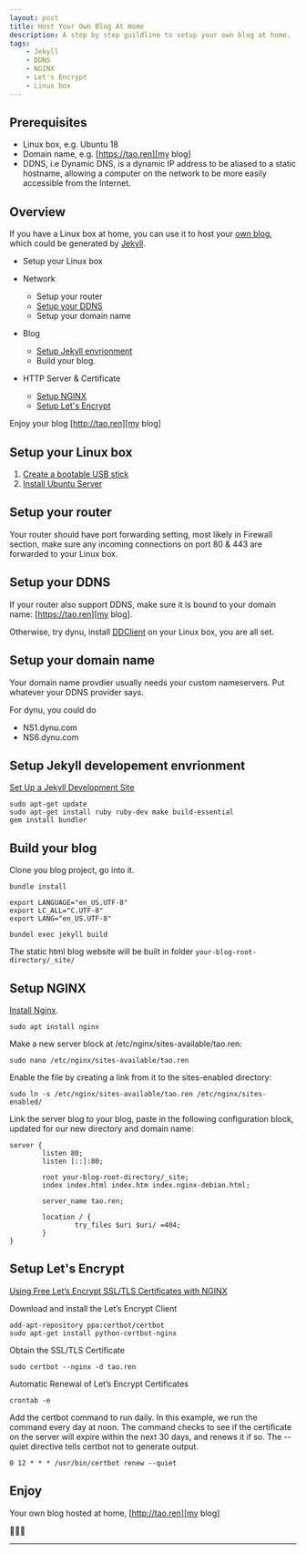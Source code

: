 ```yaml
---
layout: post
title: Host Your Own Blog At Home
description: A step by step guildline to setup your own blog at home.
tags: 
    - Jekyll
    - DDNS
    - NGINX
    - Let's Encrypt
    - Linux box
---
```


## Prerequisites

* Linux box, e.g. Ubuntu 18
* Domain name, e.g. [https://tao.ren][my blog]
* DDNS, i.e Dynamic DNS, is a dynamic IP address to be aliased to a static hostname, allowing a computer on the network to be more easily accessible from the Internet.



## Overview

If you have a Linux box at home, you can use it to host your [own blog][my blog], which could be generated by [Jekyll][jekyll offical].

* Setup your Linux box

* Network
  * Setup your router
  * [Setup your DDNS][ddns client]
  * Setup your domain name

* Blog
  * [Setup Jekyll envrionment][setup jekyll]
  * Build your blog.

* HTTP Server & Certificate
  * [Setup NGINX][install nginx]
  * [Setup Let's Encrypt][let's encrypt with nginx]

Enjoy your blog [http://tao.ren][my blog]

## Setup your Linux box

1. [Create a bootable USB stick](https://tutorials.ubuntu.com/tutorial/tutorial-create-a-usb-stick-on-ubuntu#0)
1. [Install Ubuntu Server](https://tutorials.ubuntu.com/tutorial/tutorial-install-ubuntu-server#0)

## Setup your router

Your router should have port forwarding setting, most likely in Firewall section, make sure any incoming connections on port 80 & 443 are forwarded to your Linux box.


## Setup your DDNS

If your router also support DDNS, make sure it is bound to your domain name: [https://tao.ren][my blog].

Otherwise, try dynu, install [DDClient][ddns client] on your Linux box, you are all set.


## Setup your domain name

Your domain name provdier usually needs your custom nameservers. Put whatever your DDNS provider says. 

For dynu, you could do 
- NS1.dynu.com
- NS6.dynu.com

## Setup Jekyll developement envrionment

[Set Up a Jekyll Development Site][setup jekyll]
```shell
sudo apt-get update
sudo apt-get install ruby ruby-dev make build-essential
gem install bundler
```

## Build your blog

Clone you blog project, go into it.

```shell
bundle install

export LANGUAGE="en_US.UTF-8"
export LC_ALL="C.UTF-8"
export LANG="en_US.UTF-8"

bundel exec jekyll build

```
The static html blog website will be built in folder `your-blog-root-directory/_site/`



## Setup NGINX

[Install Nginx][install nginx].

```shell
sudo apt install nginx
```

Make a new server block at /etc/nginx/sites-available/tao.ren:
```shell
sudo nano /etc/nginx/sites-available/tao.ren
```

Enable the file by creating a link from it to the sites-enabled directory:

```shell
sudo ln -s /etc/nginx/sites-available/tao.ren /etc/nginx/sites-enabled/
```

Link the server blog to your blog, paste in the following configuration block, updated for our new directory and domain name:
```
server {
        listen 80;
        listen [::]:80;

        root your-blog-root-directory/_site;
        index index.html index.htm index.nginx-debian.html;

        server_name tao.ren;

        location / {
                try_files $uri $uri/ =404;
        }
}
```


## Setup Let's Encrypt

[Using Free Let’s Encrypt SSL/TLS Certificates with NGINX][let's encrypt with nginx]

Download and install the Let’s Encrypt Client
```shell
add-apt-repository ppa:certbot/certbot
sudo apt-get install python-certbot-nginx
```

Obtain the SSL/TLS Certificate
```shell
sudo certbot --nginx -d tao.ren
```

Automatic Renewal of Let’s Encrypt Certificates
```shell
crontab -e
```

Add the certbot command to run daily. In this example, we run the command every day at noon. The command checks to see if the certificate on the server will expire within the next 30 days, and renews it if so. The --quiet directive tells certbot not to generate output.
```
0 12 * * * /usr/bin/certbot renew --quiet
```


## Enjoy

Your own blog hosted at home, [http://tao.ren][my blog]

🍻🍻🍻



------



[let's encrypt with nginx]: https://www.nginx.com/blog/using-free-ssltls-certificates-from-lets-encrypt-with-nginx/
[my blog]: https://touren.me
[jekyll offical]: https://jekyllrb.com/
[install nginx]: https://www.digitalocean.com/community/tutorials/how-to-install-nginx-on-ubuntu-18-04-quickstart

[setup jekyll]: https://www.digitalocean.com/community/tutorials/how-to-set-up-a-jekyll-development-site-on-ubuntu-16-04

[ddns client]: https://www.dynu.com/DynamicDNS/IPUpdateClient/DDClient